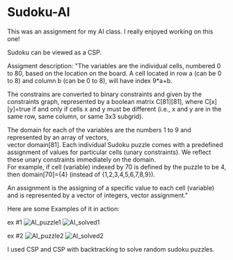 # Sudoku-AI

This was an assignment for my AI class. I really enjoyed working on this one!


Sudoku can be viewed as a CSP.  

Assigment description:
  "The variables are the individual cells, numbered 0 to 80, based on the location on the board. A cell 
  located in row a (can be 0 to 8) and column b (can be 0 to 8), will have index 9*a+b. 

  The constrains are converted to binary constraints and given by the constraints graph, represented by a 
  boolean matrix C[81][81], where C[x][y]=true if and only if cells x and y must be different (i.e., x and y 
  are in the same row, same column, or same 3x3 subgrid). 

  The domain for each of the variables are the numbers 1 to 9 and represented by an array of vectors,  
  vector<int> domain[81].  Each individual Sudoku puzzle comes with a predefined assignment of values 
  for particular cells (unary constraints).  We reflect these unary constraints immediately on the domain.  
  For example, if cell (variable) indexed by 70 is defined by the puzzle to be 4, then domain[70]={4} 
  (instead of {1,2,3,4,5,6,7,8,9}). 
  
  An assignment is the assigning of a specific value to each cell (variable) and is represented by a vector of 
  integers,  vector<int> assignment."
    
  
Here are some Examples of it in action:
  
ex #1
![AI_puzzle1](https://user-images.githubusercontent.com/72853815/150278616-0e042ee2-1ee9-4ad9-9a2e-e9d954719cd5.PNG)
![AI_solved1](https://user-images.githubusercontent.com/72853815/150278622-0bf8ffa1-589a-4467-8b54-db4d98dc9859.PNG)
  
 
ex #2 
![AI_puzzle2](https://user-images.githubusercontent.com/72853815/150279052-2727d0ad-069a-42c6-8ae9-a06de03a74d7.PNG)
![AI_solved2](https://user-images.githubusercontent.com/72853815/150278919-fd5d7865-fc49-4852-ab7c-957ed21d7ab7.PNG)


  
I used CSP and CSP with backtracking to solve random sudoku puzzles. 
